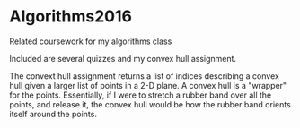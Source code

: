 # Algorithms2016
Related coursework for my algorithms class

Included are several quizzes and my convex hull assignment. 

The convext hull assignment returns a list of indices describing a convex hull given a larger list of points in a 2-D plane. A convex hull is a "wrapper" for the points. Essentially, if I were to stretch a rubber band over all the points, and release it, the convex hull would be how the rubber band orients itself around the points. 
